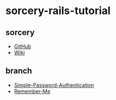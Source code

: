 # sorcery-rails-tutorial

## sorcery

- [GitHub](https://github.com/Sorcery/sorcery)
- [Wiki](https://github.com/NoamB/sorcery/wiki)

## branch

- [Simple\-Password\-Authentication](https://github.com/NaokiIshimura/sorcery-rails-tutorial/tree/Simple-Password-Authentication)
- [Remember\-Me](https://github.com/NaokiIshimura/sorcery-rails-tutorial/tree/Remember-Me)
